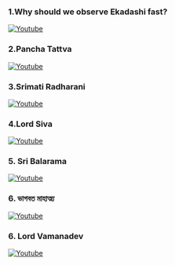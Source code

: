 ### 1.Why should we observe Ekadashi fast?
[![Youtube](https://img.youtube.com/vi/zCXg3yzgAgM/0.jpg)](https://www.youtube.com/watch?v=zCXg3yzgAgM)
### 2.Pancha Tattva
[![Youtube](https://img.youtube.com/vi/ctn7WQPysaM/0.jpg)](https://www.youtube.com/watch?v=ctn7WQPysaM) 
### 3.Srimati Radharani
[![Youtube](https://img.youtube.com/vi/c20eLV89KTE/0.jpg)](https://www.youtube.com/watch?v=c20eLV89KTE)  
### 4.Lord Siva 
[![Youtube](https://img.youtube.com/vi/psnqCL6B7dY/0.jpg)](https://www.youtube.com/watch?v=psnqCL6B7dY) 
### 5. Sri Balarama
[![Youtube](https://img.youtube.com/vi/CLmY3kprGE8/0.jpg)](https://www.youtube.com/watch?v=CLmY3kprGE8) 
### 6. ভাগবত মাহাত্ম্য
[![Youtube](https://img.youtube.com/vi/AFT6nIQ6byE/0.jpg)](https://www.youtube.com/watch?v=AFT6nIQ6byE) 
### 6. Lord Vamanadev
[![Youtube](https://img.youtube.com/vi/Q9yz3ksP620/0.jpg)](https://www.youtube.com/watch?v=Q9yz3ksP620) 



